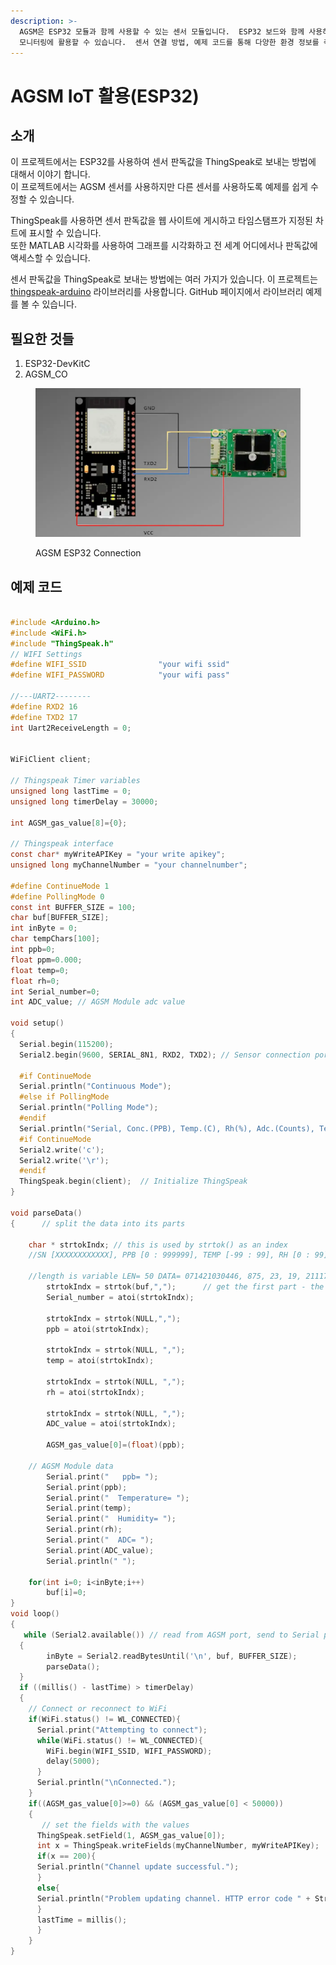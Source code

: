 ```yaml
---
description: >-
  AGSM은 ESP32 모듈과 함께 사용할 수 있는 센서 모듈입니다.  ESP32 보드와 함께 사용하여 IoT플랫폼과 연동하여 센서 값을
  모니터링에 활용할 수 있습니다.  센서 연결 방법, 예제 코드를 통해 다양한 환경 정보를 측정하고 분석할 수 있습니다.
---
```


# AGSM IoT 활용(ESP32)

<!-- 메인 이미지 
<figure><img src="p3_image/card_asgm_esp32.webp" alt="agsm esp32" width="563"><figcaption><p>AGSM ESP32</p></figcaption></figure>
-->

## 소개

이 프로젝트에서는 ESP32를 사용하여 센서 판독값을 ThingSpeak로 보내는 방법에 대해서 이야기 합니다.\
이 프로젝트에서는 AGSM 센서를 사용하지만 다른 센서를 사용하도록 예제를 쉽게 수정할 수 있습니다.

ThingSpeak를 사용하면 센서 판독값을 웹 사이트에 게시하고 타임스탬프가 지정된 차트에 표시할 수 있습니다.\
또한 MATLAB 시각화를 사용하여 그래프를 시각화하고 전 세계 어디에서나 판독값에 액세스할 수 있습니다.

센서 판독값을 ThingSpeak로 보내는 방법에는 여러 가지가 있습니다. 이 프로젝트는 [thingspeak-arduino](https://github.com/mathworks/thingspeak-arduino) 라이브러리를 사용합니다. GitHub 페이지에서 라이브러리 예제를 볼 수 있습니다.

## 필요한 것들

1. ESP32-DevKitC
2. AGSM\_CO

<figure><img src="p3_image/agsm_esp32connection.webp" alt="AGSM ESP32r" width="563"><figcaption><p>AGSM ESP32 Connection</p></figcaption></figure>

## 예제 코드

```c

#include <Arduino.h>
#include <WiFi.h>
#include "ThingSpeak.h"
// WIFI Settings
#define WIFI_SSID                "your wifi ssid"       
#define WIFI_PASSWORD            "your wifi pass"

//---UART2--------
#define RXD2 16
#define TXD2 17
int Uart2ReceiveLength = 0;


WiFiClient client;

// Thingspeak Timer variables
unsigned long lastTime = 0;
unsigned long timerDelay = 30000;

int AGSM_gas_value[8]={0}; 

// Thingspeak interface
const char* myWriteAPIKey = "your write apikey"; 
unsigned long myChannelNumber = "your channelnumber";  

#define ContinueMode 1
#define PollingMode 0
const int BUFFER_SIZE = 100;
char buf[BUFFER_SIZE];
int inByte = 0;
char tempChars[100];    
int ppb=0;
float ppm=0.000;
float temp=0;
float rh=0;
int Serial_number=0;
int ADC_value; // AGSM Module adc value

void setup()
{
  Serial.begin(115200);  
  Serial2.begin(9600, SERIAL_8N1, RXD2, TXD2); // Sensor connection port

  #if ContinueMode
  Serial.println("Continuous Mode");
  #else if PollingMode
  Serial.println("Polling Mode");
  #endif
  Serial.println("Serial, Conc.(PPB), Temp.(C), Rh(%), Adc.(Counts), Temp.(Counts), Rh(%Counts)");
  #if ContinueMode
  Serial2.write('c');
  Serial2.write('\r');
  #endif
  ThingSpeak.begin(client);  // Initialize ThingSpeak
}

void parseData() 
{      // split the data into its parts

    char * strtokIndx; // this is used by strtok() as an index
    //SN [XXXXXXXXXXXX], PPB [0 : 999999], TEMP [-99 : 99], RH [0 : 99], RawSensor[ADCCount], TempDigital, RHDigital, Day [0 : 99], Hour [0 : 23], Minute [0 : 59], Second [0 : 59]

    //length is variable LEN= 50 DATA= 071421030446, 875, 23, 19, 2111737, 23956, 19605
        strtokIndx = strtok(buf,",");      // get the first part - the string
        Serial_number = atoi(strtokIndx); 

        strtokIndx = strtok(NULL,",");     
        ppb = atoi(strtokIndx); 
        
        strtokIndx = strtok(NULL, ","); 
        temp = atoi(strtokIndx);  

        strtokIndx = strtok(NULL, ","); 
        rh = atoi(strtokIndx);  

        strtokIndx = strtok(NULL, ",");
        ADC_value = atoi(strtokIndx); 
	
        AGSM_gas_value[0]=(float)(ppb);
	
   	// AGSM Module data
        Serial.print("   ppb= ");
        Serial.print(ppb);
        Serial.print("  Temperature= ");
        Serial.print(temp);
        Serial.print("  Humidity= ");
        Serial.print(rh);
        Serial.print("  ADC= ");
        Serial.print(ADC_value);
        Serial.println(" ");

    for(int i=0; i<inByte;i++)
		buf[i]=0;
}
void loop()
{
   while (Serial2.available()) // read from AGSM port, send to Serial port to interupt continuous output send 'c''/r' without line ending, may have to send more than once.
  {
        inByte = Serial2.readBytesUntil('\n', buf, BUFFER_SIZE);
        parseData(); 
  }
  if ((millis() - lastTime) > timerDelay) 
  {
    // Connect or reconnect to WiFi
    if(WiFi.status() != WL_CONNECTED){
      Serial.print("Attempting to connect");
      while(WiFi.status() != WL_CONNECTED){
        WiFi.begin(WIFI_SSID, WIFI_PASSWORD); 
        delay(5000);     
      } 
      Serial.println("\nConnected.");
    }
    if((AGSM_gas_value[0]>=0) && (AGSM_gas_value[0] < 50000))
    { 
       // set the fields with the values
      ThingSpeak.setField(1, AGSM_gas_value[0]);
      int x = ThingSpeak.writeFields(myChannelNumber, myWriteAPIKey);
      if(x == 200){
      Serial.println("Channel update successful.");
      }
      else{
      Serial.println("Problem updating channel. HTTP error code " + String(x));
      }
      lastTime = millis();
      }
    }
}
```
